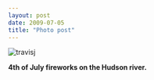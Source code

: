 ```yaml
---
layout: post
date: 2009-07-05
title: "Photo post"
---
```

![travisj](/images/773bc20656bd0272c61ecbe9f99786481dd6d979c42afab18074720aa4563e52.jpg)

<b>4th of July fireworks on the Hudson river.</b>